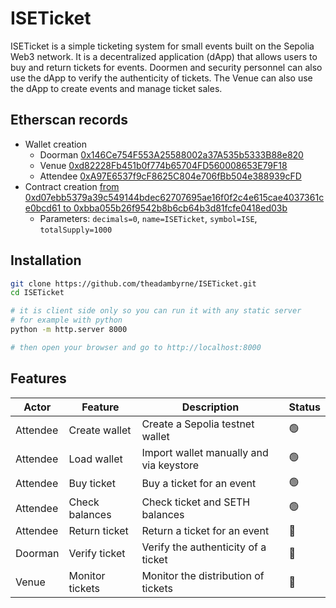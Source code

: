 # ISETicket

ISETicket is a simple ticketing system for small events built on the Sepolia Web3 network. It is a decentralized application (dApp) that allows users to buy and return tickets for events. Doormen and security personnel can also use the dApp to verify the authenticity of tickets. The Venue can also use the dApp to create events and manage ticket sales.

## Etherscan records

- Wallet creation
  - Doorman [0x146Ce754F553A25588002a37A535b5333B88e820](https://sepolia.etherscan.io/address/0x146Ce754F553A25588002a37A535b5333B88e820)
  - Venue [0xd82228Fb451b0f774b65704FD560008653E79F18](https://sepolia.etherscan.io/address/0xd82228Fb451b0f774b65704FD560008653E79F18)
  - Attendee [0xA97E6537f9cF8625C804e706fBb504e388939cFD](https://sepolia.etherscan.io/address/0xA97E6537f9cF8625C804e706fBb504e388939cFD)
- Contract creation [from 0xd07ebb5379a39c549144bdec62707695ae16f0f2c4e615cae4037361ce0bcd61 to 0xbba055b26f9542b8b6cb64b3d81fcfe0418ed03b](https://sepolia.etherscan.io/tx/0xbBA055b26F9542B8b6cB64b3d81fCfe0418ed03b)
  - Parameters: `decimals=0`, `name=ISETicket`, `symbol=ISE`, `totalSupply=1000`

## Installation

```bash
git clone https://github.com/theadambyrne/ISETicket.git
cd ISETicket

# it is client side only so you can run it with any static server
# for example with python
python -m http.server 8000

# then open your browser and go to http://localhost:8000
```

## Features

| Actor | Feature | Description | Status |
| --- | --- | --- | --- |
| Attendee | Create wallet | Create a Sepolia testnet wallet |🟢|
| Attendee | Load wallet | Import wallet manually and via keystore |🟢|
| Attendee | Buy ticket | Buy a ticket for an event |🟢|
| Attendee | Check balances | Check ticket and SETH balances |🟢|
| Attendee | Return ticket | Return a ticket for an event |🚫|
| Doorman | Verify ticket | Verify the authenticity of a ticket |🚫|
| Venue | Monitor tickets | Monitor the distribution of tickets |🚫|
